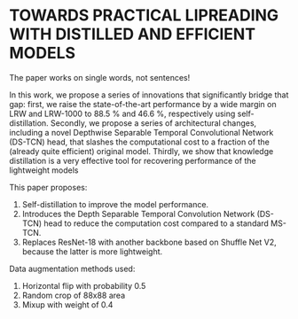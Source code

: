 # TOWARDS PRACTICAL LIPREADING WITH DISTILLED AND EFFICIENT MODELS

The paper works on single words, not sentences!

In this work, we propose a series of innovations that significantly bridge that gap: first, we raise the state-of-the-art performance by a wide margin on LRW and LRW-1000 to 88.5 % and 46.6 %, respectively using self-distillation. Secondly, we propose a series of architectural changes, including a novel Depthwise Separable Temporal Convolutional Network (DS-TCN) head, that slashes the computational cost to a fraction of the (already quite efficient) original model. Thirdly, we show that knowledge distillation is a very effective tool for recovering performance of the lightweight models

This paper proposes:

1. Self-distillation to improve the model performance.
2. Introduces the Depth Separable Temporal Convolution Network (DS-TCN) head to reduce the computation cost compared to a standard MS-TCN.
3. Replaces ResNet-18 with another backbone based on Shuffle Net V2, because the latter is more lightweight.

Data augmentation methods used:

1. Horizontal flip with probability 0.5
2. Random crop of 88x88 area
3. Mixup with weight of 0.4
